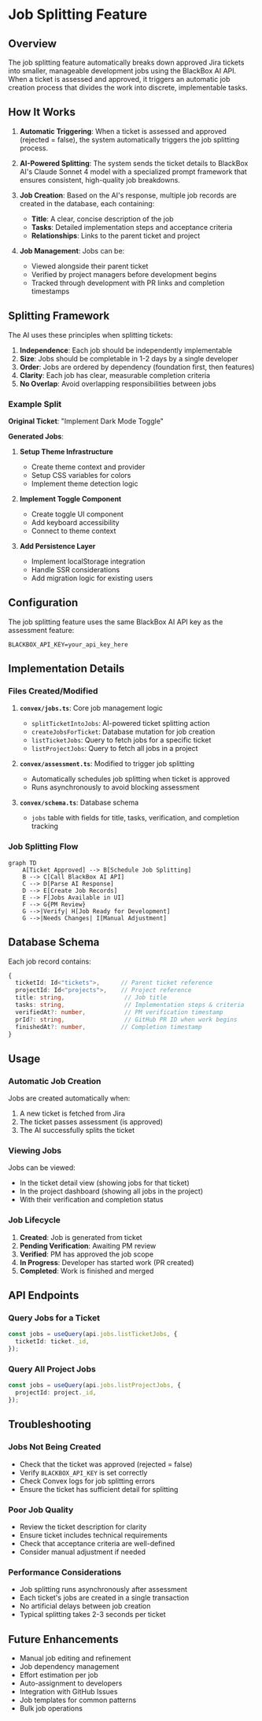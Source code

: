 # Job Splitting Feature

## Overview

The job splitting feature automatically breaks down approved Jira tickets into smaller, manageable development jobs using the BlackBox AI API. When a ticket is assessed and approved, it triggers an automatic job creation process that divides the work into discrete, implementable tasks.

## How It Works

1. **Automatic Triggering**: When a ticket is assessed and approved (rejected = false), the system automatically triggers the job splitting process.

2. **AI-Powered Splitting**: The system sends the ticket details to BlackBox AI's Claude Sonnet 4 model with a specialized prompt framework that ensures consistent, high-quality job breakdowns.

3. **Job Creation**: Based on the AI's response, multiple job records are created in the database, each containing:
   - **Title**: A clear, concise description of the job
   - **Tasks**: Detailed implementation steps and acceptance criteria
   - **Relationships**: Links to the parent ticket and project

4. **Job Management**: Jobs can be:
   - Viewed alongside their parent ticket
   - Verified by project managers before development begins
   - Tracked through development with PR links and completion timestamps

## Splitting Framework

The AI uses these principles when splitting tickets:

1. **Independence**: Each job should be independently implementable
2. **Size**: Jobs should be completable in 1-2 days by a single developer
3. **Order**: Jobs are ordered by dependency (foundation first, then features)
4. **Clarity**: Each job has clear, measurable completion criteria
5. **No Overlap**: Avoid overlapping responsibilities between jobs

### Example Split

**Original Ticket**: "Implement Dark Mode Toggle"

**Generated Jobs**:

1. **Setup Theme Infrastructure**
   - Create theme context and provider
   - Setup CSS variables for colors
   - Implement theme detection logic

2. **Implement Toggle Component**
   - Create toggle UI component
   - Add keyboard accessibility
   - Connect to theme context

3. **Add Persistence Layer**
   - Implement localStorage integration
   - Handle SSR considerations
   - Add migration logic for existing users

## Configuration

The job splitting feature uses the same BlackBox AI API key as the assessment feature:

```env
BLACKBOX_API_KEY=your_api_key_here
```

## Implementation Details

### Files Created/Modified

1. **`convex/jobs.ts`**: Core job management logic
   - `splitTicketIntoJobs`: AI-powered ticket splitting action
   - `createJobsForTicket`: Database mutation for job creation
   - `listTicketJobs`: Query to fetch jobs for a specific ticket
   - `listProjectJobs`: Query to fetch all jobs in a project

2. **`convex/assessment.ts`**: Modified to trigger job splitting
   - Automatically schedules job splitting when ticket is approved
   - Runs asynchronously to avoid blocking assessment

3. **`convex/schema.ts`**: Database schema
   - `jobs` table with fields for title, tasks, verification, and completion tracking

### Job Splitting Flow

```mermaid
graph TD
    A[Ticket Approved] --> B[Schedule Job Splitting]
    B --> C[Call BlackBox AI API]
    C --> D[Parse AI Response]
    D --> E[Create Job Records]
    E --> F[Jobs Available in UI]
    F --> G{PM Review}
    G -->|Verify| H[Job Ready for Development]
    G -->|Needs Changes| I[Manual Adjustment]
```

## Database Schema

Each job record contains:

```typescript
{
  ticketId: Id<"tickets">,      // Parent ticket reference
  projectId: Id<"projects">,    // Project reference
  title: string,                 // Job title
  tasks: string,                 // Implementation steps & criteria
  verifiedAt?: number,           // PM verification timestamp
  prId?: string,                 // GitHub PR ID when work begins
  finishedAt?: number,          // Completion timestamp
}
```

## Usage

### Automatic Job Creation

Jobs are created automatically when:

1. A new ticket is fetched from Jira
2. The ticket passes assessment (is approved)
3. The AI successfully splits the ticket

### Viewing Jobs

Jobs can be viewed:

- In the ticket detail view (showing jobs for that ticket)
- In the project dashboard (showing all jobs in the project)
- With their verification and completion status

### Job Lifecycle

1. **Created**: Job is generated from ticket
2. **Pending Verification**: Awaiting PM review
3. **Verified**: PM has approved the job scope
4. **In Progress**: Developer has started work (PR created)
5. **Completed**: Work is finished and merged

## API Endpoints

### Query Jobs for a Ticket

```typescript
const jobs = useQuery(api.jobs.listTicketJobs, {
  ticketId: ticket._id,
});
```

### Query All Project Jobs

```typescript
const jobs = useQuery(api.jobs.listProjectJobs, {
  projectId: project._id,
});
```

## Troubleshooting

### Jobs Not Being Created

- Check that the ticket was approved (rejected = false)
- Verify `BLACKBOX_API_KEY` is set correctly
- Check Convex logs for job splitting errors
- Ensure the ticket has sufficient detail for splitting

### Poor Job Quality

- Review the ticket description for clarity
- Ensure ticket includes technical requirements
- Check that acceptance criteria are well-defined
- Consider manual adjustment if needed

### Performance Considerations

- Job splitting runs asynchronously after assessment
- Each ticket's jobs are created in a single transaction
- No artificial delays between job creation
- Typical splitting takes 2-3 seconds per ticket

## Future Enhancements

- Manual job editing and refinement
- Job dependency management
- Effort estimation per job
- Auto-assignment to developers
- Integration with GitHub Issues
- Job templates for common patterns
- Bulk job operations
